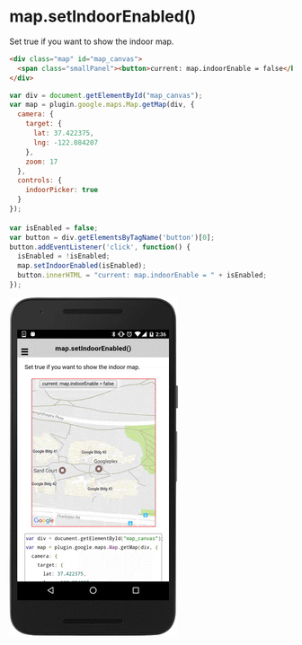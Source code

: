 # map.setIndoorEnabled()

Set true if you want to show the indoor map.

```html
<div class="map" id="map_canvas">
  <span class="smallPanel"><button>current: map.indoorEnable = false</button></span>
</div>
```

```js
var div = document.getElementById("map_canvas");
var map = plugin.google.maps.Map.getMap(div, {
  camera: {
    target: {
      lat: 37.422375,
      lng: -122.084207
    },
    zoom: 17
  },
  controls: {
    indoorPicker: true
  }
});

var isEnabled = false;
var button = div.getElementsByTagName('button')[0];
button.addEventListener('click', function() {
  isEnabled = !isEnabled;
  map.setIndoorEnabled(isEnabled);
  button.innerHTML = "current: map.indoorEnable = " + isEnabled;
});

```

![](image.gif)
